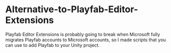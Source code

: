 # Alternative-to-Playfab-Editor-Extensions
Playfab Editor Extensions is probably going to break when Microsoft fully migrates Playfab accounts to Microsoft accounts, so I made scripts that you can use to add Playfab to your Unity project.
